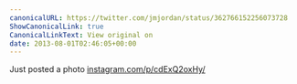 ```yaml
---
canonicalURL: https://twitter.com/jmjordan/status/362766152256073728
ShowCanonicalLink: true
CanonicalLinkText: View original on
date: 2013-08-01T02:46:05+00:00
---
```

Just posted a photo [instagram.com/p/cdExQ2oxHy/](http://instagram.com/p/cdExQ2oxHy/)